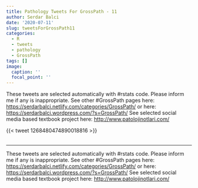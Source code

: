 ```yaml
---
title: Pathology Tweets For GrossPath - 11
author: Serdar Balci
date: '2020-07-11'
slug: tweetsForGrossPath11
categories:
  - R
  - tweets
  - pathology
  - GrossPath
tags: []
image:
  caption: ''
  focal_point: ''
---
```



These tweets are selected automatically with #rstats code. Please inform me if any is inappropriate.
See other #GrossPath pages here: https://serdarbalci.netlify.com/categories/GrossPath/  or here: https://serdarbalci.wordpress.com/?s=GrossPath/ 
See selected social media based textbook project here: http://www.patolojinotlari.com/

{{< tweet 1268480474890018816 >}}
<br>
<br>
<hr>


These tweets are selected automatically with #rstats code. Please inform me if any is inappropriate.
See other #GrossPath pages here: https://serdarbalci.netlify.com/categories/GrossPath/  or here: https://serdarbalci.wordpress.com/?s=GrossPath/ 
See selected social media based textbook project here: http://www.patolojinotlari.com/
